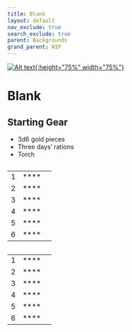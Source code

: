 ```yaml
---
title: Blank
layout: default
nav_exclude: true
search_exclude: true
parent: Backgrounds
grand_parent: WIP
---
```


[![Alt text](/img/backgrounds/background.jpg "East of the Sun and West of the Moon, illustrated by Kay Nielsen"){:height="75%" width="75%"}](/img/backgrounds/background.jpg)

# Blank

## Starting Gear

- 3d6 gold pieces
- Three days’ rations
- Torch

##

|      |      |      |
| ---- | ---- | ---- |
| 1    |**** |      |
| 2    |**** |      |
| 3    |**** |      |
| 4    |**** |      |
| 5    |**** |      |
| 6    |**** |      |

##

|      |      |      |
| ---- | ---- | ---- |
| 1    |**** |      |
| 2    |**** |      |
| 3    |**** |      |
| 4    |**** |      |
| 5    |**** |      |
| 6    |**** |      |
